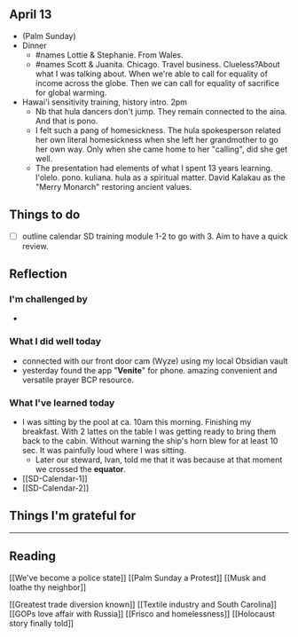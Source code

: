 
## April 13
- (Palm Sunday)
- Dinner
  -  #names Lottie & Stephanie. From Wales.
  - #names Scott & Juanita. Chicago. Travel business. Clueless?About what I was talking about. When we're able to call for equality of income across the globe. Then we can call for equality of sacrifice for global warming.
- Hawai'i sensitivity training, history intro. 2pm
  - Nb that hula dancers don't jump. They remain connected to the aina. And that is pono.
  - I felt such a pang of homesickness. The hula spokesperson related her own literal homesickness when she left her grandmother to go her own way. Only when she came home to her "calling", did she get well.
  - The presentation had elements of what I spent 13 years learning. l'olelo. pono. kuliana. hula as a spiritual matter. David Kalakau as the "Merry Monarch" restoring ancient values.

## Things to do

- [ ] outline calendar SD training module 1-2 to go with 3. Aim to have a quick review.

## Reflection


### I'm challenged by

- 

### What I did well today

- connected with our front door cam (Wyze) using my local Obsidian vault
- yesterday found the app "**Venite**" for phone. amazing convenient and versatile prayer BCP resource.

### What I've learned today

- I was sitting by the pool at ca. 10am this morning. Finishing my breakfast. With 2 lattes on the table I was getting ready to bring them back to the cabin. Without warning the ship's horn blew for at least 10 sec. It was painfully loud where I was sitting. 
	- Later our steward, Ivan, told me that it was because at that moment we crossed the **equator**.
- [[SD-Calendar-1]] 
- [[SD-Calendar-2]] 
## Things I'm grateful for

---

## Reading

[[We've become a police state]]
[[Palm Sunday a Protest]]
[[Musk and loathe thy neighbor]]

[[Greatest trade diversion known]]
[[Textile industry and South Carolina]]
[[GOPs love affair with Russia]]
[[Frisco and homelessness]]
[[Holocaust story finally told]]